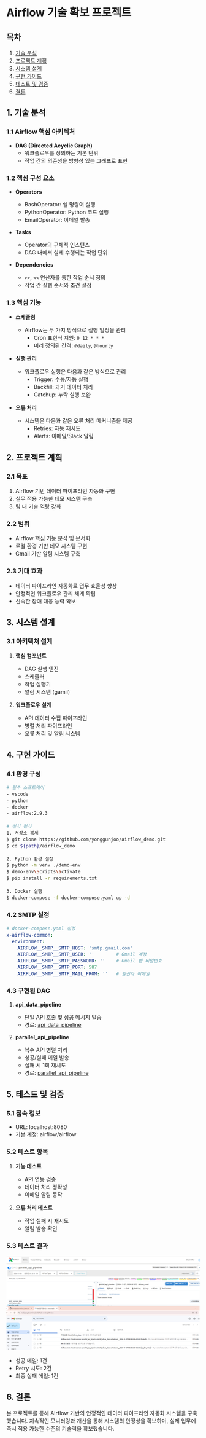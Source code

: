 # Airflow 기술 확보 프로젝트

## 목차
1. [기술 분석](#1-기술-분석)
2. [프로젝트 계획](#2-프로젝트-계획)
3. [시스템 설계](#3-시스템-설계)
4. [구현 가이드](#4-구현-가이드)
5. [테스트 및 검증](#5-테스트-및-검증)
6. [결론](#6-결론)

## 1. 기술 분석

### 1.1 Airflow 핵심 아키텍처
- **DAG (Directed Acyclic Graph)**
  - 워크플로우를 정의하는 기본 단위
  - 작업 간의 의존성을 방향성 있는 그래프로 표현

### 1.2 핵심 구성 요소
- **Operators**
  - BashOperator: 쉘 명령어 실행
  - PythonOperator: Python 코드 실행
  - EmailOperator: 이메일 발송

- **Tasks**
  - Operator의 구체적 인스턴스
  - DAG 내에서 실제 수행되는 작업 단위

- **Dependencies**
  - `>>`, `<<` 연산자를 통한 작업 순서 정의
  - 작업 간 실행 순서와 조건 설정

### 1.3 핵심 기능
- **스케줄링**
  - Airflow는 두 가지 방식으로 실행 일정을 관리
    - Cron 표현식 지원: `0 12 * * *`
    - 미리 정의된 간격: `@daily`, `@hourly`

- **실행 관리**
  - 워크플로우 실행은 다음과 같은 방식으로 관리
    - Trigger: 수동/자동 실행
    - Backfill: 과거 데이터 처리
    - Catchup: 누락 실행 보완

- **오류 처리**
  - 시스템은 다음과 같은 오류 처리 메커니즘을 제공
    - Retries: 자동 재시도
    - Alerts: 이메일/Slack 알림

## 2. 프로젝트 계획

### 2.1 목표
1. Airflow 기반 데이터 파이프라인 자동화 구현
2. 실무 적용 가능한 데모 시스템 구축
3. 팀 내 기술 역량 강화

### 2.2 범위
- Airflow 핵심 기능 분석 및 문서화
- 로컬 환경 기반 데모 시스템 구현
- Gmail 기반 알림 시스템 구축

### 2.3 기대 효과
- 데이터 파이프라인 자동화로 업무 효율성 향상
- 안정적인 워크플로우 관리 체계 확립
- 신속한 장애 대응 능력 확보

## 3. 시스템 설계

### 3.1 아키텍처 설계
1. **핵심 컴포넌트**
   - DAG 실행 엔진
   - 스케줄러
   - 작업 실행기
   - 알림 시스템 (gamil)

2. **워크플로우 설계**
   - API 데이터 수집 파이프라인
   - 병렬 처리 파이프라인
   - 오류 처리 및 알림 시스템

## 4. 구현 가이드

### 4.1 환경 구성
```bash
# 필수 소프트웨어
- vscode
- python
- docker
- airflow:2.9.3

# 설치 절차
1. 저장소 복제
$ git clone https://github.com/yonggunjoo/airflow_demo.git
$ cd ${path}/airflow_demo

2. Python 환경 설정
$ python -m venv ./demo-env
$ demo-env\Scripts\activate
$ pip install -r requirements.txt

3. Docker 실행
$ docker-compose -f docker-compose.yaml up -d
```

### 4.2 SMTP 설정
```yaml
# docker-compose.yaml 설정
x-airflow-common:
  environment:
    AIRFLOW__SMTP__SMTP_HOST: 'smtp.gmail.com'
    AIRFLOW__SMTP__SMTP_USER: ''        # Gmail 계정
    AIRFLOW__SMTP__SMTP_PASSWORD: ''    # Gmail 앱 비밀번호
    AIRFLOW__SMTP__SMTP_PORT: 587
    AIRFLOW__SMTP__SMTP_MAIL_FROM: ''   # 발신자 이메일
```

### 4.3 구현된 DAG
1. **api_data_pipeline**
   - 단일 API 호출 및 성공 메시지 발송
   - 경로: [api_data_pipeline](dags/api_data_pipeline.py)

2. **parallel_api_pipeline**
   - 복수 API 병렬 처리
   - 성공/실패 메일 발송
   - 실패 시 1회 재시도
   - 경로: [parallel_api_pipeline](dags/parallel_api_pipeline.py)

## 5. 테스트 및 검증

### 5.1 접속 정보
- URL: localhost:8080
- 기본 계정: airflow/airflow

### 5.2 테스트 항목
1. **기능 테스트**
   - API 연동 검증
   - 데이터 처리 정확성
   - 이메일 알림 동작

2. **오류 처리 테스트**
   - 작업 실패 시 재시도
   - 알림 발송 확인

### 5.3 테스트 결과
  ![테스트 결과](테스트결과.png)
- 성공 메일: 1건
- Retry 시도: 2건
- 최종 실패 메일: 1건

## 6. 결론
본 프로젝트를 통해 Airflow 기반의 안정적인 데이터 파이프라인 자동화 시스템을 구축했습니다. 지속적인 모니터링과 개선을 통해 시스템의 안정성을 확보하며, 실제 업무에 즉시 적용 가능한 수준의 기술력을 확보했습니다.
